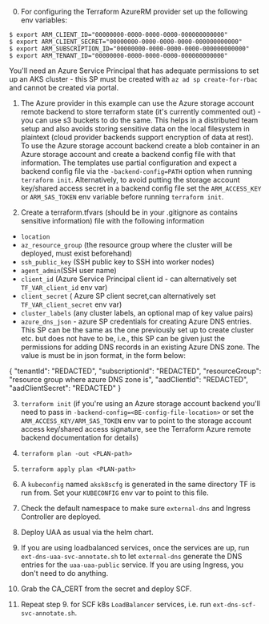 0. For configuring the Terraform AzureRM provider set up the following env variables:

```
$ export ARM_CLIENT_ID="00000000-0000-0000-0000-000000000000"
$ export ARM_CLIENT_SECRET="00000000-0000-0000-0000-000000000000"
$ export ARM_SUBSCRIPTION_ID="00000000-0000-0000-0000-000000000000"
$ export ARM_TENANT_ID="00000000-0000-0000-0000-000000000000"
```
You'll need an Azure Service Principal that has adequate permissions to set up an AKS cluster - this SP must be created with `az ad sp create-for-rbac` and cannot be created via portal.

1. The Azure provider in this example can use the Azure storage account remote backend to store terraform state (it's currently commented out) - you can use s3 buckets to do the same. This helps in a distributed team setup and also avoids storing sensitive data on the local filesystem in plaintext (cloud provider backends support encryption of data at rest). To use the Azure storage account backend create a blob container in an Azure storage account and create a backend config file with that information. The templates use partial configuration and expect a backend config file via the `-backend-config=PATH` option when running `terraform init`. Alternatively, to avoid putting the storage account key/shared access secret in a backend config file set the `ARM_ACCESS_KEY` or `ARM_SAS_TOKEN` env variable before running `terraform init`.

2. Create a terraform.tfvars (should be in your .gitignore as contains sensitive information) file with the following information
-  `location`
-  `az_resource_group` (the resource group where the cluster will be deployed, must exist beforehand)
-  `ssh_public_key` (SSH public key to SSH into worker nodes)
-  `agent_admin`(SSH user name)
-  `client_id` (Azure Service Principal client id -  can alternatively set `TF_VAR_client_id` env var)  
-  `client_secret` ( Azure SP client secret,can alternatively set `TF_VAR_client_secret` env var)
- `cluster_labels` (any cluster labels, an optional map of key value pairs)
- `azure_dns_json` - azure SP credentials for creating Azure DNS entries. This SP can be the same as the one previously set up to create cluster etc. but does not have to be, i.e., this SP can be given just the permissions for adding DNS records in an existing Azure DNS zone. The value is must be in json format, in the form below:

{
    "tenantId": "REDACTED",
    "subscriptionId": "REDACTED",
    "resourceGroup": "resource group where azure DNS zone is",
    "aadClientId": "REDACTED",
    "aadClientSecret": "REDACTED"
}

3. `terraform init`  (if you're using an Azure storage account backend you'll need to pass in `-backend-config=<BE-config-file-location>` or set the `ARM_ACCESS_KEY/ARM_SAS_TOKEN` env var to point to the storage account access key/shared access signature, see the Terraform Azure remote backend documentation for details)

4. `terraform plan -out <PLAN-path>`

5. `terraform apply plan <PLAN-path>`

6. A `kubeconfig` named `aksk8scfg` is generated in the same directory TF is run from. Set your `KUBECONFIG` env var to point to this file.

7. Check the default namespace to make sure `external-dns` and Ingress Controller are deployed.

8. Deploy UAA as usual via the helm chart.

9. If you are using loadbalanced services, once the services are up, run `ext-dns-uaa-svc-annotate.sh` to let `external-dns` generate the DNS entries for the `uaa-uaa-public` service. If you are using Ingress, you don't need to do anything.

10. Grab the CA_CERT from the secret and deploy SCF.

11. Repeat step 9. for SCF k8s `LoadBalancer` services, i.e. run `ext-dns-scf-svc-annotate.sh`.
